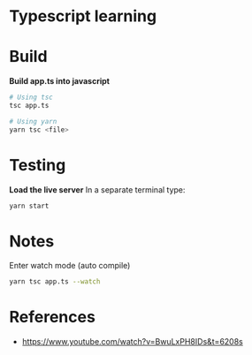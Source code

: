 # Typescript learning

# Build

**Build app.ts into javascript**

```bash
# Using tsc
tsc app.ts

# Using yarn
yarn tsc <file>
```

# Testing

**Load the live server**
In a separate terminal type:

```bash
yarn start
```

# Notes

Enter watch mode (auto compile)

```bash
yarn tsc app.ts --watch
```

# References

- https://www.youtube.com/watch?v=BwuLxPH8IDs&t=6208s
